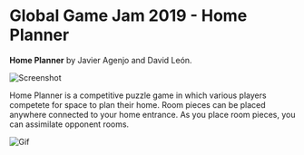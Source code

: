 # Global Game Jam 2019 - Home Planner

**Home Planner** by Javier Agenjo and David León.

![Screenshot](https://i.imgur.com/3Plnctb.jpg)

Home Planner is a competitive puzzle game in which various players competete for space to plan their home.
Room pieces can be placed anywhere connected to your home entrance. As you place room pieces, you can assimilate opponent rooms.

![Gif](https://thumbs.gfycat.com/BaggyLikableHagfish-size_restricted.gif)
